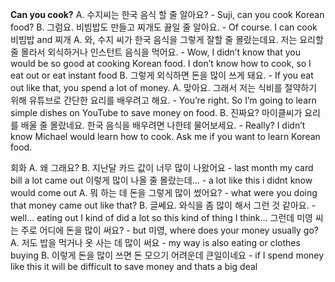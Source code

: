**Can you cook?**
A. 수지씨는 한국 음식 할 줄 알아요? - Suji, can you cook Korean food?
B. 그럼요. 비빔밥도 만들고 찌개도 끓일 줄 알아요. - Of course. I can cook 비빔밥 and 찌개
A. 와, 수지 씨가 한국 음식을 그렇게 잘할 줄 몰랐는데요. 저는 요리할 줄 몰라서 외식하거나 인스턴트 음식을 먹어요. - Wow, I didn’t know that you would be so good at cooking Korean food. I don’t know how to cook, so I eat out or eat instant food
B. 그렇게 외식하면 돈을 많이 쓰게 돼요. - If you eat out like that, you spend a lot of money.
A. 맞아요. 그래서 저는 식비를 절약하기 위해 유튜브로 간단한 요리를 배우려고 해요. - You’re right. So I’m going to learn simple dishes on YouTube to save money on food.
B. 진짜요? 마이클씨가 요리를 배울 줄 몰랐네요. 한국 음식을 배우려면 나한테 물어보세요. - Really? I didn’t know Michael would learn how to cook. Ask me if you want to learn Korean food.

회화
A. 왜 그래요?
B. 지난달 카드 값이 너무 많이 나왔어요 - last month my card bill a lot came out
이렇게 많이 나올 줄 몰랐는데... - a lot like this i didnt know would come out
A. 뭐 하는 데 돈을 그렇게 많이 썼어요? - what were you doing that money came out like that?
B. 글쎄요. 와식을 좀 많이 해서 그런 것 같아요. - well... eating out I kind of did a lot so this kind of thing I think...
그런데 미영 씨는 주로 어디에 돈을 많이 써요? - but 미영, where does your money usually go?
A. 저도 밥을 먹거나 옷 사는 데 많이 써요 - my way is also eating or clothes buying
B. 이렇게 돈을 많이 쓰면 돈 모으기 어려운데 큰일이네요 - if I spend money like this it will be difficult to save money and thats a big deal
